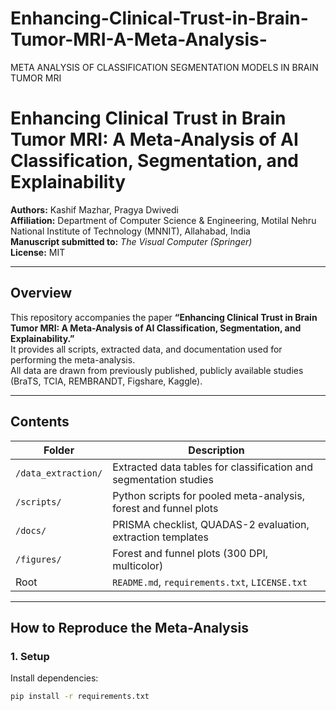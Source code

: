 # Enhancing-Clinical-Trust-in-Brain-Tumor-MRI-A-Meta-Analysis-
META ANALYSIS OF CLASSIFICATION SEGMENTATION MODELS IN BRAIN TUMOR MRI
# Enhancing Clinical Trust in Brain Tumor MRI: A Meta-Analysis of AI Classification, Segmentation, and Explainability
**Authors:** Kashif Mazhar, Pragya Dwivedi  
**Affiliation:** Department of Computer Science & Engineering, Motilal Nehru National Institute of Technology (MNNIT), Allahabad, India  
**Manuscript submitted to:** *The Visual Computer (Springer)*  
**License:** MIT  

---

## Overview
This repository accompanies the paper **“Enhancing Clinical Trust in Brain Tumor MRI: A Meta-Analysis of AI Classification, Segmentation, and Explainability.”**  
It provides all scripts, extracted data, and documentation used for performing the meta-analysis.  
All data are drawn from previously published, publicly available studies (BraTS, TCIA, REMBRANDT, Figshare, Kaggle).

---

## Contents
| Folder | Description |
|--------|--------------|
| `/data_extraction/` | Extracted data tables for classification and segmentation studies |
| `/scripts/` | Python scripts for pooled meta-analysis, forest and funnel plots |
| `/docs/` | PRISMA checklist, QUADAS-2 evaluation, extraction templates |
| `/figures/` | Forest and funnel plots (300 DPI, multicolor) |
| Root | `README.md`, `requirements.txt`, `LICENSE.txt` |

---

## How to Reproduce the Meta-Analysis

### 1. Setup
Install dependencies:
```bash
pip install -r requirements.txt
